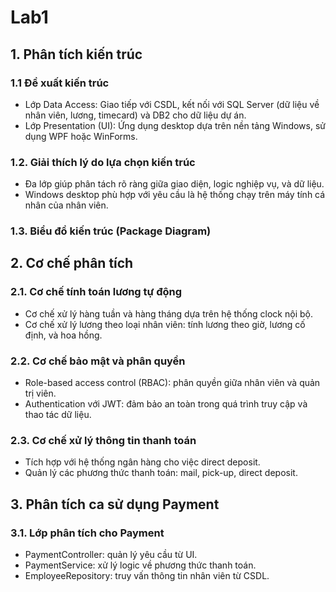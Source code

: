 # Lab1
## 1. Phân tích kiến trúc
### 1.1 Đề xuất kiến trúc
- Lớp Data Access: Giao tiếp với CSDL, kết nối với SQL Server (dữ liệu về nhân viên, lương, timecard) và DB2 cho dữ liệu dự án.
- Lớp Presentation (UI): Ứng dụng desktop dựa trên nền tảng Windows, sử dụng WPF hoặc WinForms.
### 1.2. Giải thích lý do lựa chọn kiến trúc
- Đa lớp giúp phân tách rõ ràng giữa giao diện, logic nghiệp vụ, và dữ liệu.
- Windows desktop phù hợp với yêu cầu là hệ thống chạy trên máy tính cá nhân của nhân viên.
### 1.3. Biểu đồ kiến trúc (Package Diagram)
## 2. Cơ chế phân tích
### 2.1. Cơ chế tính toán lương tự động
- Cơ chế xử lý hàng tuần và hàng tháng dựa trên hệ thống clock nội bộ.
- Cơ chế xử lý lương theo loại nhân viên: tính lương theo giờ, lương cố định, và hoa hồng.
### 2.2. Cơ chế bảo mật và phân quyền
- Role-based access control (RBAC): phân quyền giữa nhân viên và quản trị viên.
- Authentication với JWT: đảm bảo an toàn trong quá trình truy cập và thao tác dữ liệu.
### 2.3. Cơ chế xử lý thông tin thanh toán
- Tích hợp với hệ thống ngân hàng cho việc direct deposit.
- Quản lý các phương thức thanh toán: mail, pick-up, direct deposit.
## 3. Phân tích ca sử dụng Payment
### 3.1. Lớp phân tích cho Payment
- PaymentController: quản lý yêu cầu từ UI.
- PaymentService: xử lý logic về phương thức thanh toán.
- EmployeeRepository: truy vấn thông tin nhân viên từ CSDL.
